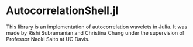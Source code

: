 # AutocorrelationShell.jl

This library is an implementation of autocorrelation wavelets in Julia. It was
made by Rishi Subramanian and Christina Chang under the supervision of Professor
 Naoki Saito at UC Davis.
